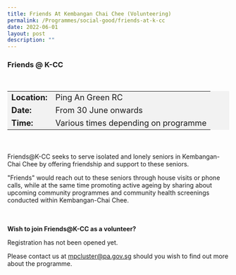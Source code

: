 ```yaml
---
title: Friends At Kembangan Chai Chee (Volunteering)
permalink: /Programmes/social-good/friends-at-k-cc
date: 2022-06-01
layout: post
description: ""
---
```

### Friends @ K-CC ### 

<div style="padding:15px 0 0 0">
<table style="font-size:130%; background-color:#f2f2f2">
	<tbody>
		<tr>
			<td><b>Location:</b></td>
			<td>Ping An Green RC</td>
		</tr>
		<tr>
			<td><b>Date:</b></td>
			<td>From 30 June onwards</td>
		</tr>
		<tr>
			<td><b>Time:</b></td>
			<td>Various times depending on programme</td>
		</tr>
	</tbody>
</table>
</div>
	
<div style="padding:20px 0 20px 0;">
	<p>Friends@K-CC seeks to serve isolated and lonely seniors in Kembangan-Chai Chee by offering friendship and support to these seniors.</p>
	<p>"Friends" would reach out to these seniors through house visits or phone calls, while at the same time promoting active ageing by sharing about upcoming community programmes and community health screenings conducted within Kembangan-Chai Chee.</p>
</div>

<div style="padding:0 0 0 0">
	<p><b>Wish to join Friends@K-CC as a volunteer?</b></p>
	<p>Registration has not been opened yet.

Please contact us at mpcluster@pa.gov.sg should you wish to find out more about the programme.</p>
</div>